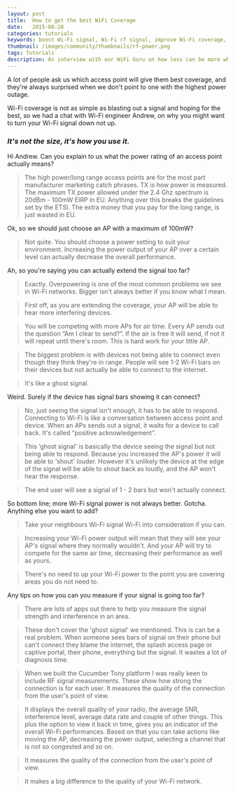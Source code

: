 ```yaml
---
layout: post
title:  How to get the best WiFi Coverage
date:   2015-08-20
categories: tutorials
keywords: boost Wi-Fi signal, Wi-Fi rf signal, improve Wi-Fi coverage, adjust Wi-Fi signal down, most powerful Wi-Fi router, best Wi-Fi access point signal
thumbnail: /images/community/thumbnails/rf-power.png
tags: Tutorials
description: An interview with our WiFi Guru on how less can be more when it comes to Wi-Fi power.
---
```


A lot of people ask us which access point will give them best coverage, and they're always surprised when we don't point to one with the highest power outage.

Wi-Fi coverage is not as simple as blasting out a signal and hoping for the best, so we had a chat with Wi-Fi engineer Andrew, on why you might want to turn your Wi-Fi signal down not up.

### _It's not the size, it's how you use it._

Hi Andrew. Can you explain to us what the power rating of an access point actually means?

>The high power/long range access points are for the most part manufacturer marketing catch phrases. TX is how power is measured. The maximum TX power allowed under the 2.4 Ghz spectrum is 20dBm - 100mW EIRP in EU. Anything over this breaks the guidelines set by the ETSI.
>The extra money that you pay for the long range, is just wasted in EU.

Ok, so we should just choose an AP with a maximum of 100mW?

>Not quite. You should choose a power setting to suit your environment. Increasing the power output of your AP over a certain level can actually decrease the overall performance.

Ah, so you're saying you can actually extend the signal too far?

>Exactly. Overpowering is one of the most common problems we see in Wi-Fi networks. Bigger isn't always better if you know what I mean.

>First off, as you are extending the coverage, your AP will be able to hear more interfering devices.

>You will be competing with more APs for air time. Every AP sends out the question “Am I clear to send?”. If the air is free it will send, if not it will repeat until there's room. This is hard work for your little AP.

>The biggest problem is with devices not being able to connect even though they think they're in range. People will see 1-2 Wi-Fi bars on their devices but not actually be able to connect to the internet.

>It's like a ghost signal.

Weird. Surely if the device has signal bars showing it can connect? <image of low signal bars on phone>

>No, just seeing the signal isn't enough, it has to be able to respond. Connecting to Wi-Fi is like a conversation between access point and device. When an APs sends out a signal, it waits for a device to call back. It's called “positive acknowledgement”.

>This ‘ghost signal' is basically the device seeing the signal but not being able to respond. Because you increased the AP's power it will be able to 'shout' louder. However it's unlikely the device at the edge of the signal will be able to shout back as loudly, and the AP won't hear the response.

>The end user will see a signal of 1 - 2 bars but won't actually connect.

So bottom line; more Wi-Fi signal power is not always better. Gotcha. Anything else you want to add?

>Take your neighbours Wi-Fi signal Wi-Fi into consideration if you can.

>Increasing your Wi-Fi power output will mean that they will see your AP's signal where they normally wouldn't. And your AP will try to compete for the same air time, decreasing their performance as well as yours.

>There's no need to up your Wi-Fi power to the point you are covering areas you do not need to.

Any tips on how you can you measure if your signal is going too far?

>There are lots of apps out there to help you measure the signal strength and interference in an area.
<app image of inference>

>These don't cover the 'ghost signal' we mentioned. This is can be a real problem. When someone sees bars of signal on their phone but can't connect they blame the internet, the splash access page or captive portal, their phone, everything but the signal. It wastes a lot of diagnosis time.

>When we built the Cucumber Tony platform I was really keen to include RF signal measurements. These show how strong the connection is for each user. It measures the quality of the connection from the user's point of view.

>It displays the overall quality of your radio, the average SNR, interference level, average data rate and couple of other things. This plus the option to view it back in time, gives you an indicator of the overall Wi-Fi performances. Based on that you can take actions like moving the AP, decreasing the power output, selecting a channel that is not so congested and so on.

>It measures the quality of the connection from the user's point of view.

>It makes a big difference to the quality of your Wi-Fi network.

<image of RF graphs>

